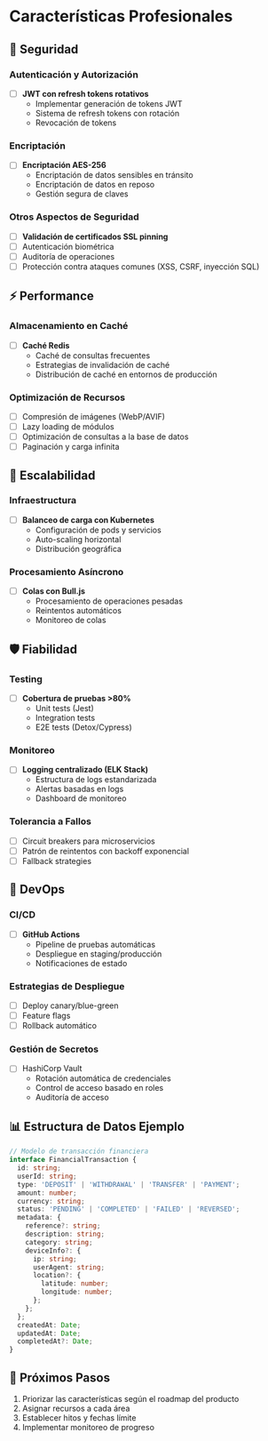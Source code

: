 # Características Profesionales

## 🔐 Seguridad

### Autenticación y Autorización
- [ ] **JWT con refresh tokens rotativos**
  - Implementar generación de tokens JWT
  - Sistema de refresh tokens con rotación
  - Revocación de tokens

### Encriptación
- [ ] **Encriptación AES-256**
  - Encriptación de datos sensibles en tránsito
  - Encriptación de datos en reposo
  - Gestión segura de claves

### Otros Aspectos de Seguridad
- [ ] **Validación de certificados SSL pinning**
- [ ] Autenticación biométrica
- [ ] Auditoría de operaciones
- [ ] Protección contra ataques comunes (XSS, CSRF, inyección SQL)

## ⚡ Performance

### Almacenamiento en Caché
- [ ] **Caché Redis**
  - Caché de consultas frecuentes
  - Estrategias de invalidación de caché
  - Distribución de caché en entornos de producción

### Optimización de Recursos
- [ ] Compresión de imágenes (WebP/AVIF)
- [ ] Lazy loading de módulos
- [ ] Optimización de consultas a la base de datos
- [ ] Paginación y carga infinita

## 🚀 Escalabilidad

### Infraestructura
- [ ] **Balanceo de carga con Kubernetes**
  - Configuración de pods y servicios
  - Auto-scaling horizontal
  - Distribución geográfica

### Procesamiento Asíncrono
- [ ] **Colas con Bull.js**
  - Procesamiento de operaciones pesadas
  - Reintentos automáticos
  - Monitoreo de colas

## 🛡️ Fiabilidad

### Testing
- [ ] **Cobertura de pruebas >80%**
  - Unit tests (Jest)
  - Integration tests
  - E2E tests (Detox/Cypress)

### Monitoreo
- [ ] **Logging centralizado (ELK Stack)**
  - Estructura de logs estandarizada
  - Alertas basadas en logs
  - Dashboard de monitoreo

### Tolerancia a Fallos
- [ ] Circuit breakers para microservicios
- [ ] Patrón de reintentos con backoff exponencial
- [ ] Fallback strategies

## 🔄 DevOps

### CI/CD
- [ ] **GitHub Actions**
  - Pipeline de pruebas automáticas
  - Despliegue en staging/producción
  - Notificaciones de estado

### Estrategias de Despliegue
- [ ] Deploy canary/blue-green
- [ ] Feature flags
- [ ] Rollback automático

### Gestión de Secretos
- [ ] HashiCorp Vault
  - Rotación automática de credenciales
  - Control de acceso basado en roles
  - Auditoría de acceso

## 📊 Estructura de Datos Ejemplo

```typescript
// Modelo de transacción financiera
interface FinancialTransaction {
  id: string;
  userId: string;
  type: 'DEPOSIT' | 'WITHDRAWAL' | 'TRANSFER' | 'PAYMENT';
  amount: number;
  currency: string;
  status: 'PENDING' | 'COMPLETED' | 'FAILED' | 'REVERSED';
  metadata: {
    reference?: string;
    description: string;
    category: string;
    deviceInfo?: {
      ip: string;
      userAgent: string;
      location?: {
        latitude: number;
        longitude: number;
      };
    };
  };
  createdAt: Date;
  updatedAt: Date;
  completedAt?: Date;
}
```

## 📅 Próximos Pasos

1. Priorizar las características según el roadmap del producto
2. Asignar recursos a cada área
3. Establecer hitos y fechas límite
4. Implementar monitoreo de progreso
